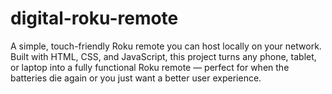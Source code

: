 # digital-roku-remote
A simple, touch-friendly Roku remote you can host locally on your network. Built with HTML, CSS, and JavaScript, this project turns any phone, tablet, or laptop into a fully functional Roku remote — perfect for when the batteries die again or you just want a better user experience.
